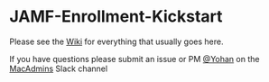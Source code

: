 # JAMF-Enrollment-Kickstart

Please see the [Wiki](https://github.com/Yohan460/JAMF-Enrollment-Kickstart/wiki) for everything that usually goes here.

If you have questions please submit an issue or PM [@Yohan](https://macadmins.slack.com/messages/@U5YEE4DPD) on the [MacAdmins](macadmins.slack.com) Slack channel

